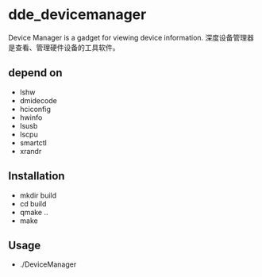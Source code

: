 # dde_devicemanager
Device Manager is a gadget for viewing device information.
深度设备管理器是查看、管理硬件设备的工具软件。

## depend on 
* lshw
* dmidecode
* hciconfig
* hwinfo
* lsusb
* lscpu
* smartctl
* xrandr

## Installation

* mkdir build
* cd build
* qmake ..
* make

## Usage

* ./DeviceManager
